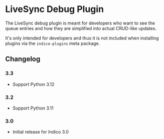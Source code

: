 # LiveSync Debug Plugin

The LiveSync debug plugin is meant for developers who want to see the
queue entries and how they are simplified into actual CRUD-like updates.

It's only intended for developers and thus it is not included when installing
plugins via the `indico-plugins` meta package.

## Changelog

### 3.3

- Support Python 3.12

### 3.2

- Support Python 3.11

### 3.0

- Initial release for Indico 3.0
